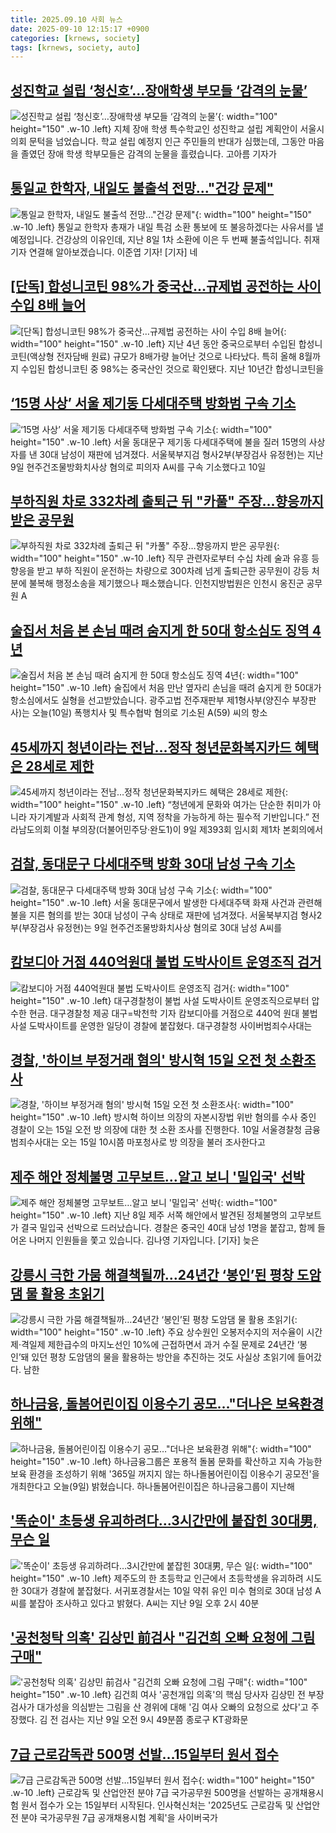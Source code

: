 ```yaml
---
title: 2025.09.10 사회 뉴스
date: 2025-09-10 12:15:17 +0900
categories: [krnews, society]
tags: [krnews, society, auto]
---
```

## [성진학교 설립 ‘청신호’…장애학생 부모들 ‘감격의 눈물’](https://n.news.naver.com/mnews/article/056/0012026054)

![성진학교 설립 ‘청신호’…장애학생 부모들 ‘감격의 눈물’](https://mimgnews.pstatic.net/image/origin/056/2025/09/09/12026054.jpg?type=nf220_150){: width="100" height="150" .w-10 .left}
지체 장애 학생 특수학교인 성진학교 설립 계획안이 서울시의회 문턱을 넘었습니다. 학교 설립 예정지 인근 주민들의 반대가 심했는데, 그동안 마음을 졸였던 장애 학생 학부모들은 감격의 눈물을 흘렸습니다. 고아름 기자가

## [통일교 한학자, 내일도 불출석 전망..."건강 문제"](https://n.news.naver.com/mnews/article/052/0002245100)

![통일교 한학자, 내일도 불출석 전망..."건강 문제"](https://mimgnews.pstatic.net/image/origin/052/2025/09/10/2245100.jpg?type=nf220_150){: width="100" height="150" .w-10 .left}
통일교 한학자 총재가 내일 특검 소환 통보에 또 불응하겠다는 사유서를 낼 예정입니다. 건강상의 이유인데, 지난 8일 1차 소환에 이은 두 번째 불출석입니다. 취재기자 연결해 알아보겠습니다. 이준엽 기자! [기자] 네

## [[단독] 합성니코틴 98%가 중국산…규제법 공전하는 사이 수입 8배 늘어](https://n.news.naver.com/mnews/article/015/0005182623)

![[단독] 합성니코틴 98%가 중국산…규제법 공전하는 사이 수입 8배 늘어](https://mimgnews.pstatic.net/image/origin/015/2025/09/09/5182623.jpg?type=nf220_150){: width="100" height="150" .w-10 .left}
지난 4년 동안 중국으로부터 수입된 합성니코틴(액상형 전자담배 원료) 규모가 8배가량 늘어난 것으로 나타났다. 특히 올해 8월까지 수입된 합성니코틴 중 98%는 중국산인 것으로 확인됐다. 지난 10년간 합성니코틴을

## [‘15명 사상’ 서울 제기동 다세대주택 방화범 구속 기소](https://n.news.naver.com/mnews/article/032/0003395460)

![‘15명 사상’ 서울 제기동 다세대주택 방화범 구속 기소](https://mimgnews.pstatic.net/image/origin/032/2025/09/10/3395460.jpg?type=nf220_150){: width="100" height="150" .w-10 .left}
서울 동대문구 제기동 다세대주택에 불을 질러 15명의 사상자를 낸 30대 남성이 재판에 넘겨졌다. 서울북부지검 형사2부(부장검사 유정현)는 지난 9일 현주건조물방화치사상 혐의로 피의자 A씨를 구속 기소했다고 10일

## [부하직원 차로 332차례 출퇴근 뒤 "카풀" 주장…향응까지 받은 공무원](https://n.news.naver.com/mnews/article/422/0000779684)

![부하직원 차로 332차례 출퇴근 뒤 "카풀" 주장…향응까지 받은 공무원](https://mimgnews.pstatic.net/image/origin/422/2025/09/10/779684.jpg?type=nf220_150){: width="100" height="150" .w-10 .left}
직무 관련자로부터 수십 차례 술과 유흥 등 향응을 받고 부하 직원이 운전하는 차량으로 300차례 넘게 출퇴근한 공무원이 강등 처분에 불복해 행정소송을 제기했으나 패소했습니다. 인천지방법원은 인천시 옹진군 공무원 A

## [술집서 처음 본 손님 때려 숨지게 한 50대 항소심도 징역 4년](https://n.news.naver.com/mnews/article/055/0001291246)

![술집서 처음 본 손님 때려 숨지게 한 50대 항소심도 징역 4년](https://mimgnews.pstatic.net/image/origin/055/2025/09/10/1291246.jpg?type=nf220_150){: width="100" height="150" .w-10 .left}
술집에서 처음 만난 옆자리 손님을 때려 숨지게 한 50대가 항소심에서도 실형을 선고받았습니다. 광주고법 전주재판부 제1형사부(양진수 부장판사)는 오늘(10일) 폭행치사 및 특수협박 혐의로 기소된 A(59) 씨의 항소

## [45세까지 청년이라는 전남…정작 청년문화복지카드 혜택은 28세로 제한](https://n.news.naver.com/mnews/article/011/0004531023)

![45세까지 청년이라는 전남…정작 청년문화복지카드 혜택은 28세로 제한](https://mimgnews.pstatic.net/image/origin/011/2025/09/09/4531023.jpg?type=nf220_150){: width="100" height="150" .w-10 .left}
“청년에게 문화와 여가는 단순한 취미가 아니라 자기계발과 사회적 관계 형성, 지역 정착을 가능하게 하는 필수적 기반입니다.” 전라남도의회 이철 부의장(더불어민주당·완도1)이 9일 제393회 임시회 제1차 본회의에서

## [검찰, 동대문구 다세대주택 방화 30대 남성 구속 기소](https://n.news.naver.com/mnews/article/003/0013472142)

![검찰, 동대문구 다세대주택 방화 30대 남성 구속 기소](https://mimgnews.pstatic.net/image/origin/003/2025/09/10/13472142.jpg?type=nf220_150){: width="100" height="150" .w-10 .left}
서울 동대문구에서 발생한 다세대주택 화재 사건과 관련해 불을 지른 혐의를 받는 30대 남성이 구속 상태로 재판에 넘겨졌다. 서울북부지검 형사2부(부장검사 유정현)는 9일 현주건조물방화치사상 혐의로 30대 남성 A씨를

## [캄보디아 거점 440억원대 불법 도박사이트 운영조직 검거](https://n.news.naver.com/mnews/article/021/0002735433)

![캄보디아 거점 440억원대 불법 도박사이트 운영조직 검거](https://mimgnews.pstatic.net/image/origin/021/2025/09/10/2735433.jpg?type=nf220_150){: width="100" height="150" .w-10 .left}
대구경찰청이 불법 사설 도박사이트 운영조직으로부터 압수한 현금. 대구경찰청 제공 대구=박천학 기자 캄보디아를 거점으로 440억 원대 불법 사설 도박사이트를 운영한 일당이 경찰에 붙잡혔다. 대구경찰청 사이버범죄수사대는

## [경찰, '하이브 부정거래 혐의' 방시혁 15일 오전 첫 소환조사](https://n.news.naver.com/mnews/article/018/0006111587)

![경찰, '하이브 부정거래 혐의' 방시혁 15일 오전 첫 소환조사](https://mimgnews.pstatic.net/image/origin/018/2025/09/10/6111587.jpg?type=nf220_150){: width="100" height="150" .w-10 .left}
방시혁 하이브 의장의 자본시장법 위반 혐의를 수사 중인 경찰이 오는 15일 오전 방 의장에 대한 첫 소환 조사를 진행한다. 10일 서울경찰청 금융범죄수사대는 오는 15일 10시쯤 마포청사로 방 의장을 불러 조사한다고

## [제주 해안 정체불명 고무보트…알고 보니 '밀입국' 선박](https://n.news.naver.com/mnews/article/422/0000779623)

![제주 해안 정체불명 고무보트…알고 보니 '밀입국' 선박](https://mimgnews.pstatic.net/image/origin/422/2025/09/10/779623.jpg?type=nf220_150){: width="100" height="150" .w-10 .left}
지난 8일 제주 서쪽 해안에서 발견된 정체불명의 고무보트가 결국 밀입국 선박으로 드러났습니다. 경찰은 중국인 40대 남성 1명을 붙잡고, 함께 들어온 나머지 인원들을 쫓고 있습니다. 김나영 기자입니다. [기자] 늦은

## [강릉시 극한 가뭄 해결책될까…24년간 ‘봉인’된 평창 도암댐 물 활용 초읽기](https://n.news.naver.com/mnews/article/032/0003395299)

![강릉시 극한 가뭄 해결책될까…24년간 ‘봉인’된 평창 도암댐 물 활용 초읽기](https://mimgnews.pstatic.net/image/origin/032/2025/09/09/3395299.jpg?type=nf220_150){: width="100" height="150" .w-10 .left}
주요 상수원인 오봉저수지의 저수율이 시간제·격일제 제한급수의 마지노선인 10%에 근접하면서 과거 수질 문제로 24년간 ‘봉인’돼 있던 평창 도암댐의 물을 활용하는 방안을 추진하는 것도 사실상 초읽기에 들어갔다. 남한

## [하나금융, 돌봄어린이집 이용수기 공모…"더나은 보육환경 위해"](https://n.news.naver.com/mnews/article/374/0000462346)

![하나금융, 돌봄어린이집 이용수기 공모…"더나은 보육환경 위해"](https://mimgnews.pstatic.net/image/origin/374/2025/09/10/462346.jpg?type=nf220_150){: width="100" height="150" .w-10 .left}
하나금융그룹은 포용적 돌봄 문화를 확산하고 지속 가능한 보육 환경을 조성하기 위해 '365일 꺼지지 않는 하나돌봄어린이집 이용수기 공모전'을 개최한다고 오늘(9일) 밝혔습니다. 하나돌봄어린이집은 하나금융그룹이 지난해

## ['똑순이' 초등생 유괴하려다…3시간만에 붙잡힌 30대男, 무슨 일](https://n.news.naver.com/mnews/article/025/0003468084)

!['똑순이' 초등생 유괴하려다…3시간만에 붙잡힌 30대男, 무슨 일](https://mimgnews.pstatic.net/image/origin/025/2025/09/10/3468084.jpg?type=nf220_150){: width="100" height="150" .w-10 .left}
제주도의 한 초등학교 인근에서 초등학생을 유괴하려 시도한 30대가 경찰에 붙잡혔다. 서귀포경찰서는 10일 약취 유인 미수 혐의로 30대 남성 A씨를 붙잡아 조사하고 있다고 밝혔다. A씨는 지난 9일 오후 2시 40분

## ['공천청탁 의혹' 김상민 前검사 "김건희 오빠 요청에 그림 구매"](https://n.news.naver.com/mnews/article/025/0003468053)

!['공천청탁 의혹' 김상민 前검사 "김건희 오빠 요청에 그림 구매"](https://mimgnews.pstatic.net/image/origin/025/2025/09/10/3468053.jpg?type=nf220_150){: width="100" height="150" .w-10 .left}
김건희 여사 '공천개입 의혹'의 핵심 당사자 김상민 전 부장검사가 대가성을 의심받는 그림을 산 경위에 대해 '김 여사 오빠의 요청으로 샀다'고 주장했다. 김 전 검사는 지난 9일 오전 9시 49분쯤 종로구 KT광화문

## [7급 근로감독관 500명 선발…15일부터 원서 접수](https://n.news.naver.com/mnews/article/079/0004064572)

![7급 근로감독관 500명 선발…15일부터 원서 접수](https://mimgnews.pstatic.net/image/origin/079/2025/09/10/4064572.jpg?type=nf220_150){: width="100" height="150" .w-10 .left}
근로감독 및 산업안전 분야 7급 국가공무원 500명을 선발하는 공개채용시험 원서 접수가 오는 15일부터 시작된다. 인사혁신처는 '2025년도 근로감독 및 산업안전 분야 국가공무원 7급 공개채용시험 계획'을 사이버국가

